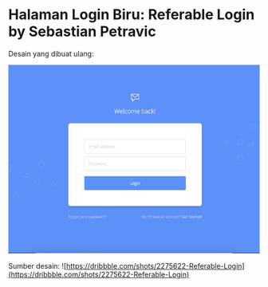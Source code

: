 # Halaman Login Biru: Referable Login by Sebastian Petravic

Desain yang dibuat ulang:

![Login biru](https://github.com/sakitkepala/ngoprek-css/raw/master/login-biru/ref/referable_login_shot.png)

Sumber desain: ![https://dribbble.com/shots/2275622-Referable-Login](https://dribbble.com/shots/2275622-Referable-Login)
